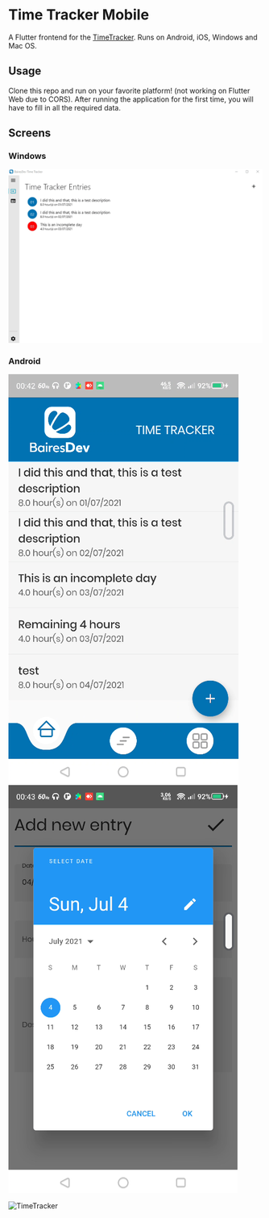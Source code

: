 # Time Tracker Mobile

A Flutter frontend for the [TimeTracker](https://timetracker.bairesdev.com). Runs on Android, iOS, Windows and Mac OS.

## Usage

Clone this repo and run on your favorite platform! (not working on Flutter Web due to CORS).
After running the application for the first time, you will have to fill in all the required data.

## Screens

### Windows

![TimeTracker](https://github.com/raulbojalil/timetracker-mobile/blob/master/windowsapp.gif?raw=true "timetrackerwin")

### Android

![TimeTracker](https://github.com/raulbojalil/timetracker-mobile/blob/master/image_1.png?raw=true "timetracker1")
![TimeTracker](https://github.com/raulbojalil/timetracker-mobile/blob/master/image_2.png?raw=true "timetracker2")

![TimeTracker](https://github.com/raulbojalil/timetracker-mobile/blob/master/androidapp.gif?raw=true "timetrackerandroid")




